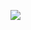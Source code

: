 <a href="../rockseries.html"><img src="http://firedpot.com/images/rockseries/Walking-rock2.jpg" /></a>
